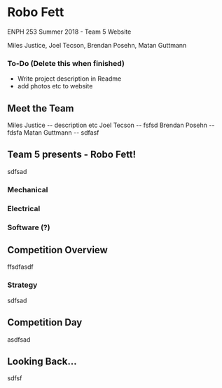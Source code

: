 # Robo Fett
ENPH 253 Summer 2018 - Team 5 Website

Miles Justice, Joel Tecson, Brendan Posehn, Matan Guttmann

### To-Do (Delete this when finished)
* Write project description in Readme
* add photos etc to website

## Meet the Team
Miles Justice -- description etc
Joel Tecson -- fsfsd
Brendan Posehn -- fdsfa
Matan Guttmann -- sdfasf

## Team 5 presents - Robo Fett!
sdfsad
### Mechanical

### Electrical

### Software (?)

## Competition Overview
ffsdfasdf

### Strategy
sdfsad

## Competition Day
asdfsad

## Looking Back... 
sdfsf
